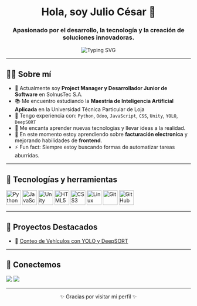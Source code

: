 <h1 align="center">Hola, soy Julio César 👋</h1>
<h3 align="center">Apasionado por el desarrollo, la tecnología y la creación de soluciones innovadoras.</h3>

<p align="center">
  <img src="https://readme-typing-svg.demolab.com/?lines=Developer%20%F0%9F%92%BB;Tech%20Enthusiast%20%F0%9F%92%A1;Problem%20Solver%20%E2%9C%94%EF%B8%8F;Always%20Learning%20%F0%9F%93%9A&center=true&width=500&height=45" alt="Typing SVG">
</p>

---

## 👨‍💻 Sobre mí

- 💼 Actualmente soy **Project Manager y Desarrollador Junior de Software** en SolnusTec S.A.
- 📚 Me encuentro estudiando la **Maestría de Inteligencia Artificial Aplicada** en la Universidad Técnica Particular de Loja
- 🔧 Tengo experiencia con: `Python`, `Odoo`, `JavaScript`, `CSS`, `Unity`, `YOLO`, `DeepSORT`
- 🧠 Me encanta aprender nuevas tecnologías y llevar ideas a la realidad.
- 🌱 En este momento estoy aprendiendo sobre **facturación electronica** y mejorando habilidades de **frontend**.
- ⚡ Fun fact: Siempre estoy buscando formas de automatizar tareas aburridas.

---

## 🚀 Tecnologías y herramientas

<p align="left">
  <img src="https://cdn.jsdelivr.net/gh/devicons/devicon/icons/python/python-original.svg" height="40" alt="Python"/>
  <img src="https://cdn.jsdelivr.net/gh/devicons/devicon/icons/javascript/javascript-original.svg" height="40" alt="JavaScript"/>
  <img src="https://cdn.jsdelivr.net/gh/devicons/devicon/icons/unity/unity-original.svg" height="40" alt="Unity"/>
  <img src="https://cdn.jsdelivr.net/gh/devicons/devicon/icons/html5/html5-original.svg" height="40" alt="HTML5"/>
  <img src="https://cdn.jsdelivr.net/gh/devicons/devicon/icons/css3/css3-original.svg" height="40" alt="CSS3"/>
  <img src="https://cdn.jsdelivr.net/gh/devicons/devicon/icons/linux/linux-original.svg" height="40" alt="Linux"/>
  <img src="https://cdn.jsdelivr.net/gh/devicons/devicon/icons/git/git-original.svg" height="40" alt="Git"/>
  <img src="https://cdn.jsdelivr.net/gh/devicons/devicon/icons/github/github-original.svg" height="40" alt="GitHub"/>
</p>

---

## 🧩 Proyectos Destacados

- 🚗 [Conteo de Vehículos con YOLO y DeepSORT](https://github.com/Jcluna05)  

---

## 🤝 Conectemos

<p align="left">
  <a href="www.linkedin.com/in/julio-luna-789085234" target="_blank"><img src="https://img.shields.io/badge/LinkedIn-blue?style=flat&logo=linkedin&logoColor=white" /></a>
  <a href="mailto:lunajulces@gmail.com"><img src="https://img.shields.io/badge/Email-red?style=flat&logo=gmail&logoColor=white" /></a>
</p>

---

<p align="center">✨ Gracias por visitar mi perfil ✨</p>
